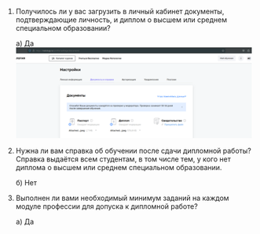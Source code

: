 1. Получилось ли у вас загрузить в личный кабинет документы, подтверждающие личность, и диплом о высшем или среднем специальном образовании?

    а) Да
![](111.png)

2. Нужна ли вам справка об обучении после сдачи дипломной работы? Справка выдаётся всем студентам, в том числе тем, у кого нет диплома о высшем или среднем специальном образовании.

    б) Нет

3. Выполнен ли вами необходимый минимум заданий на каждом модуле профессии для допуска к дипломной работе?

    а) Да


